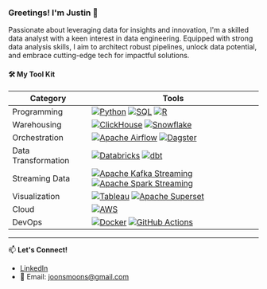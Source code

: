 ### Greetings! I'm Justin 👋

Passionate about leveraging data for insights and innovation, I'm a skilled data analyst with a keen interest in data engineering. Equipped with strong data analysis skills, I aim to architect robust pipelines, unlock data potential, and embrace cutting-edge tech for impactful solutions.

#### 🛠️ My Tool Kit 
| **Category**            | **Tools**                                     |
|---------------------|-------------------------------------------|
| Programming         | [![Python](https://img.shields.io/badge/Python-Programming-blue?logo=python&logoColor=white)](https://www.python.org/) [![SQL](https://img.shields.io/badge/SQL-Database-blue?logo=sql&logoColor=white)](https://en.wikipedia.org/wiki/SQL) [![R](https://img.shields.io/badge/R-Programming-blue?logo=r&logoColor=white)](https://www.r-project.org/)|
| Warehousing         |[![ClickHouse](https://img.shields.io/badge/ClickHouse-DB-blue?logo=clickhouse&logoColor=white)](https://clickhouse.tech/) [![Snowflake](https://img.shields.io/badge/Snowflake-DB-blue?logo=snowflake&logoColor=white)](https://www.snowflake.com/)|
| Orchestration       | [![Apache Airflow](https://img.shields.io/badge/Apache%20Airflow-DB-blue?logo=apache-airflow&logoColor=white)](https://airflow.apache.org/) [![Dagster](https://img.shields.io/badge/Dagster-DB-blue?logo=dagster&logoColor=white)](https://dagster.io/)                   |
| Data Transformation | [![Databricks](https://img.shields.io/badge/Databricks-DB-blue?logo=databricks&logoColor=white)](https://databricks.com/) [![dbt](https://img.shields.io/badge/dbt-DB-blue?logo=dbt&logoColor=white)](https://www.getdbt.com/)               |
| Streaming Data      | [![Apache Kafka Streaming](https://img.shields.io/badge/Apache%20Kafka-DB-blue?logo=apache-kafka&logoColor=white)](https://kafka.apache.org/) [![Apache Spark Streaming](https://img.shields.io/badge/Apache%20Spark%20Streaming-DB-blue?logo=apache-spark&logoColor=white)](https://spark.apache.org/streaming/)            |
| Visualization       | [![Tableau](https://img.shields.io/badge/Tableau-DB-blue?logo=tableau&logoColor=white)](https://www.tableau.com/) [![Apache Superset](https://img.shields.io/badge/Apache%20Superset-DB-blue?logo=apache%20superset&logoColor=white)](https://superset.apache.org/)|
| Cloud       | [![AWS](https://img.shields.io/badge/AWS-Cloud-blue?logo=amazon-aws&logoColor=white)](https://aws.amazon.com/)               |
| DevOps       | [![Docker](https://img.shields.io/badge/Docker-Container-blue?logo=docker&logoColor=white)](https://www.docker.com/) [![GitHub Actions](https://img.shields.io/badge/GitHub%20Actions-Build-blue?logo=github-actions&logoColor=white)](https://github.com/features/actions) |



---

📫 **Let's Connect!**
- [LinkedIn](https://www.linkedin.com/in/munsheet/)
- 📧 Email: joonsmoons@gmail.com
